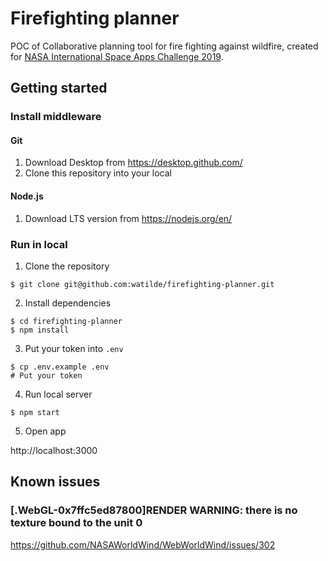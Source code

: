 # Firefighting planner

POC of Collaborative planning tool for fire fighting against wildfire, created for [NASA International Space Apps Challenge
2019](https://2019.spaceappschallenge.org/).

## Getting started

### Install middleware

#### Git

1. Download Desktop from https://desktop.github.com/
2. Clone this repository into your local

#### Node.js

1. Download LTS version from https://nodejs.org/en/

### Run in local

1. Clone the repository

```console
$ git clone git@github.com:watilde/firefighting-planner.git
```

2. Install dependencies

```console
$ cd firefighting-planner
$ npm install
```

3. Put your token into `.env`

```console
$ cp .env.example .env
# Put your token
```

4. Run local server

```console
$ npm start
```

5. Open app

http://localhost:3000

## Known issues

### [.WebGL-0x7ffc5ed87800]RENDER WARNING: there is no texture bound to the unit 0

https://github.com/NASAWorldWind/WebWorldWind/issues/302

